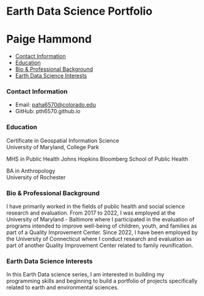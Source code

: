 # Earth Data Science Portfolio
# Paige Hammond

<nav>
  <ul>
    <li class="tag-h3">
      <a href="#contact-information">Contact Information</a></li>
    <li class="tag-h3">
      <a href="#education">Education</a></li>
    <li class="tag-h3">
      <a href="#bio--professional-background">Bio &amp; Professional Background</a></li>
    <li class="tag-h3">
      <a href="#earth-data-science-interests">Earth Data Science Interests</a></li>
  </ul>
</nav>

### Contact Information
* Email: paha6570@colorado.edu
* GitHub: pth6570.github.io

### Education
Certificate in Geospatial Information Science  
University of Maryland, College Park

MHS in Public Health
Johns Hopkins Bloomberg School of Public Health  

BA in Anthropology  
University of Rochester

### Bio & Professional Background
I have primarily worked in the fields of public health and social science research and evaluation. From 2017 to 2022, I was employed at the University of Maryland - Baltimore where I participated in the evaluation of programs intended to improve well-being of children, youth, and families as part of a Quality Improvement Center. Since 2022, I have been employed by the University of Connecticut where I conduct research and evaluation as part of another Quality Improvement Center related to family reunification.

### Earth Data Science Interests
In this Earth Data science series, I am interested in building my programming skills and beginning to build a portfolio of projects specifically related to earth and environmental sciences.

